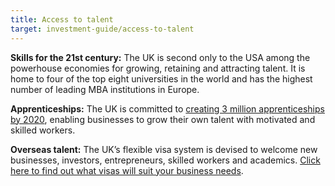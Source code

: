 ```yaml
---
title: Access to talent
target: investment-guide/access-to-talent
---
```


**Skills for the 21st century:** The UK is second only to the USA among the powerhouse economies for growing, retaining and attracting talent. It is home to four of the top eight universities in the world and has the highest number of leading MBA institutions in Europe. 

**Apprenticeships:** The UK is committed to [creating 3 million apprenticeships by 2020](https://www.gov.uk/government/uploads/system/uploads/attachment_data/file/482754/BIS-15-604-english-apprenticeships-our-2020-vision.pdf), enabling businesses to grow their own talent with motivated and skilled workers.

**Overseas talent:** The UK’s flexible visa system is devised to welcome new businesses, investors, entrepreneurs, skilled workers and academics. [Click here to find out what visas will suit your business needs](/us/help-and-advise/apply-for-a-visa/).